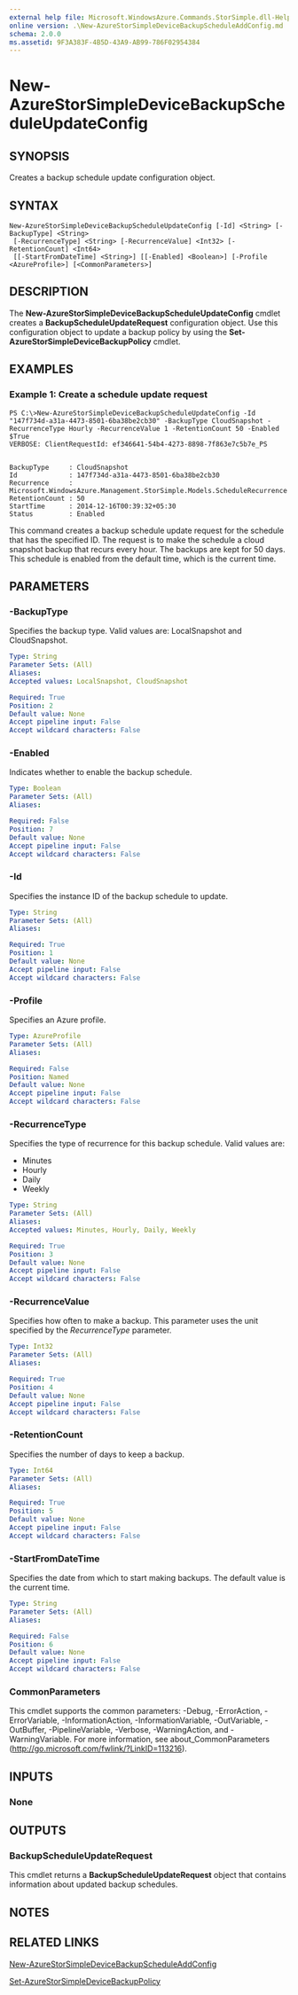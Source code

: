 ```yaml
---
external help file: Microsoft.WindowsAzure.Commands.StorSimple.dll-Help.xml
online version: .\New-AzureStorSimpleDeviceBackupScheduleAddConfig.md
schema: 2.0.0
ms.assetid: 9F3A383F-4B5D-43A9-AB99-786F02954384
---
```


# New-AzureStorSimpleDeviceBackupScheduleUpdateConfig

## SYNOPSIS
Creates a backup schedule update configuration object.

## SYNTAX

```
New-AzureStorSimpleDeviceBackupScheduleUpdateConfig [-Id] <String> [-BackupType] <String>
 [-RecurrenceType] <String> [-RecurrenceValue] <Int32> [-RetentionCount] <Int64>
 [[-StartFromDateTime] <String>] [[-Enabled] <Boolean>] [-Profile <AzureProfile>] [<CommonParameters>]
```

## DESCRIPTION
The **New-AzureStorSimpleDeviceBackupScheduleUpdateConfig** cmdlet creates a **BackupScheduleUpdateRequest** configuration object.
Use this configuration object to update a backup policy by using the **Set-AzureStorSimpleDeviceBackupPolicy** cmdlet.

## EXAMPLES

### Example 1: Create a schedule update request
```
PS C:\>New-AzureStorSimpleDeviceBackupScheduleUpdateConfig -Id "147f734d-a31a-4473-8501-6ba38be2cb30" -BackupType CloudSnapshot -RecurrenceType Hourly -RecurrenceValue 1 -RetentionCount 50 -Enabled $True
VERBOSE: ClientRequestId: ef346641-54b4-4273-8898-7f863e7c5b7e_PS


BackupType     : CloudSnapshot
Id             : 147f734d-a31a-4473-8501-6ba38be2cb30
Recurrence     : Microsoft.WindowsAzure.Management.StorSimple.Models.ScheduleRecurrence
RetentionCount : 50
StartTime      : 2014-12-16T00:39:32+05:30
Status         : Enabled
```

This command creates a backup schedule update request for the schedule that has the specified ID.
The request is to make the schedule a cloud snapshot backup that recurs every hour.
The backups are kept for 50 days.
This schedule is enabled from the default time, which is the current time.

## PARAMETERS

### -BackupType
Specifies the backup type.
Valid values are: LocalSnapshot and CloudSnapshot.

```yaml
Type: String
Parameter Sets: (All)
Aliases: 
Accepted values: LocalSnapshot, CloudSnapshot

Required: True
Position: 2
Default value: None
Accept pipeline input: False
Accept wildcard characters: False
```

### -Enabled
Indicates whether to enable the backup schedule.

```yaml
Type: Boolean
Parameter Sets: (All)
Aliases: 

Required: False
Position: 7
Default value: None
Accept pipeline input: False
Accept wildcard characters: False
```

### -Id
Specifies the instance ID of the backup schedule to update.

```yaml
Type: String
Parameter Sets: (All)
Aliases: 

Required: True
Position: 1
Default value: None
Accept pipeline input: False
Accept wildcard characters: False
```

### -Profile
Specifies an Azure profile.

```yaml
Type: AzureProfile
Parameter Sets: (All)
Aliases: 

Required: False
Position: Named
Default value: None
Accept pipeline input: False
Accept wildcard characters: False
```

### -RecurrenceType
Specifies the type of recurrence for this backup schedule.
Valid values are: 

- Minutes
- Hourly
- Daily
- Weekly

```yaml
Type: String
Parameter Sets: (All)
Aliases: 
Accepted values: Minutes, Hourly, Daily, Weekly

Required: True
Position: 3
Default value: None
Accept pipeline input: False
Accept wildcard characters: False
```

### -RecurrenceValue
Specifies how often to make a backup.
This parameter uses the unit specified by the *RecurrenceType* parameter.

```yaml
Type: Int32
Parameter Sets: (All)
Aliases: 

Required: True
Position: 4
Default value: None
Accept pipeline input: False
Accept wildcard characters: False
```

### -RetentionCount
Specifies the number of days to keep a backup.

```yaml
Type: Int64
Parameter Sets: (All)
Aliases: 

Required: True
Position: 5
Default value: None
Accept pipeline input: False
Accept wildcard characters: False
```

### -StartFromDateTime
Specifies the date from which to start making backups.
The default value is the current time.

```yaml
Type: String
Parameter Sets: (All)
Aliases: 

Required: False
Position: 6
Default value: None
Accept pipeline input: False
Accept wildcard characters: False
```

### CommonParameters
This cmdlet supports the common parameters: -Debug, -ErrorAction, -ErrorVariable, -InformationAction, -InformationVariable, -OutVariable, -OutBuffer, -PipelineVariable, -Verbose, -WarningAction, and -WarningVariable. For more information, see about_CommonParameters (http://go.microsoft.com/fwlink/?LinkID=113216).

## INPUTS

### None

## OUTPUTS

### BackupScheduleUpdateRequest
This cmdlet returns a **BackupScheduleUpdateRequest** object that contains information about updated backup schedules.

## NOTES

## RELATED LINKS

[New-AzureStorSimpleDeviceBackupScheduleAddConfig](./New-AzureStorSimpleDeviceBackupScheduleAddConfig.md)

[Set-AzureStorSimpleDeviceBackupPolicy](./Set-AzureStorSimpleDeviceBackupPolicy.md)


